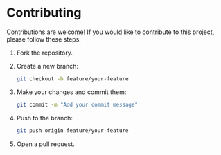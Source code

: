 # Contributing

Contributions are welcome! If you would like to contribute to this project, please follow these steps:

1. Fork the repository.

2. Create a new branch:

    ```bash
    git checkout -b feature/your-feature
    ```

3. Make your changes and commit them:

    ```bash
    git commit -m "Add your commit message"
    ```

4. Push to the branch:

    ```bash
    git push origin feature/your-feature
    ```

5. Open a pull request.
